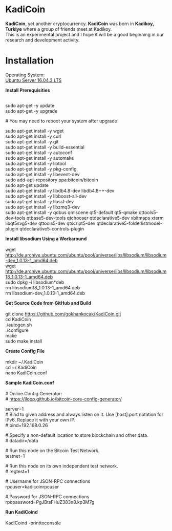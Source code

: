 # KadiCoin

**KadiCoin**, yet another cryptocurrency. **KadiCoin** was born in **Kadikoy, Turkiye** where a group of friends meet at Kadikoy.<br>This is an experimental project and I hope it will be a good beginning in our research and development activity.

# Installation

Operating System:<br>
[Ubuntu Server 16.04.3 LTS](https://www.ubuntu.com/download/server)

**Install Prerequisities**<br><br>

sudo apt-get -y update<br>
sudo apt-get -y upgrade<br>

\# You may need to reboot your system after upgrade<br>

sudo apt-get install -y wget<br>
sudo apt-get install -y curl<br>
sudo apt-get install -y git<br>
sudo apt-get install -y build-essential<br>
sudo apt-get install -y autoconf<br>
sudo apt-get install -y automake<br>
sudo apt-get install -y libtool<br>
sudo apt-get install -y pkg-config<br>
sudo apt-get install -y libevent-dev<br>
sudo add-apt-repository ppa:bitcoin/bitcoin<br>
sudo apt-get update<br>
sudo apt-get install -y libdb4.8-dev libdb4.8++-dev<br>
sudo apt-get install -y libboost-all-dev<br>
sudo apt-get install -y libssl-dev<br>
sudo apt-get install -y libzmq3-dev<br>
sudo apt-get install -y qdbus qmlscene qt5-default qt5-qmake qttools5-dev-tools qtbase5-dev-tools qtchooser qtdeclarative5-dev xbitmaps xterm libqt5svg5-dev qttools5-dev qtscript5-dev qtdeclarative5-folderlistmodel-plugin qtdeclarative5-controls-plugin<br>

**Install libsodium Using a Workaround**<br><br>
wget http://de.archive.ubuntu.com/ubuntu/pool/universe/libs/libsodium/libsodium-dev_1.0.13-1_amd64.deb<br>
wget http://de.archive.ubuntu.com/ubuntu/pool/universe/libs/libsodium/libsodium18_1.0.13-1_amd64.deb<br>
sudo dpkg -i libsodium*deb<br>
rm libsodium18_1.0.13-1_amd64.deb<br>
rm libsodium-dev_1.0.13-1_amd64.deb<br>

**Get Source Code from GitHub and Build**<br><br>
git clone https://github.com/gokhankocak/KadiCoin.git<br>
cd KadiCoin<br>
./autogen.sh<br>
./configure<br>
make<br>
sudo make install<br>

**Create Config File**<br><br>
mkdir ~/.KadiCoin<br>
cd ~/.KadiCoin<br>
nano KadiCoin.conf<br>

**Sample KadiCoin.conf**<br><br>
\# Online Config Generator:<br>
\# https://jlopp.github.io/bitcoin-core-config-generator/

server=1<br>
\# Bind to given address and always listen on it. Use [host]:port notation for IPv6. Replace it with your own IP.<br>
\# bind=192.168.0.26<br>

\# Specify a non-default location to store blockchain and other data.<br>
\# datadir=/data<br>

\# Run this node on the Bitcoin Test Network.<br>
testnet=1<br>

\# Run this node on its own independent test network.<br>
\# regtest=1<br>

\# Username for JSON-RPC connections<br>
rpcuser=kadicoinrpcuser<br>

\# Password for JSON-RPC connections<br>
rpcpassword=PgJBtsFHuZ383n8.kp3M7g<br>

**Run KadiCoind**<br><br>
KadiCoind -printtoconsole<br>
